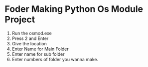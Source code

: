 # Foder Making Python Os Module Project
1. Run the osmod.exe 
2. Press 2 and Enter
3. Give the location
4. Enter Name for Main Folder
5. Enter name for sub folder
6. Enter numbers of folder you wanna make.
   
